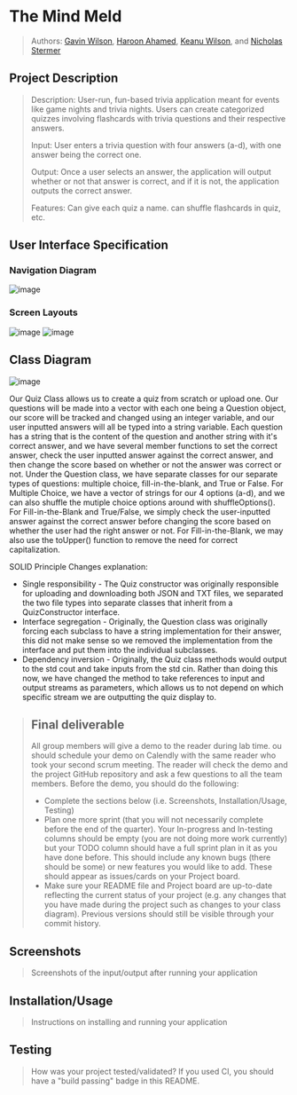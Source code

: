 # The Mind Meld
 > Authors: [Gavin Wilson](https://github.com/EyeAmTheOne), [Haroon Ahamed](https://github.com/Terraria200), [Keanu Wilson](https://github.com/5i1v3rf0x), and [Nicholas Stermer](https://github.com/nicholasstermer)

## Project Description

> Description: User-run, fun-based trivia application meant for events like game nights and trivia nights. Users can create categorized quizzes involving flashcards with trivia questions and their respective answers.
>
> Input: User enters a trivia question with four answers (a-d), with one answer being the correct one.
>
> Output: Once a user selects an answer, the application will output whether or not that answer is correct, and if it is not, the application outputs the correct answer.
>
> Features: Can give each quiz a name. can shuffle flashcards in quiz, etc.

## User Interface Specification

### Navigation Diagram
![image](https://github.com/cs100/final-project-gwils018-haham003-kwils076-nster005/assets/68349014/94fc9238-112a-430f-a41d-d00e63f110c3)

### Screen Layouts
![image](https://github.com/cs100/final-project-gwils018-haham003-kwils076-nster005/assets/68349014/248348db-0cd8-40b2-8975-ae138a8ec9c2)
![image](https://github.com/cs100/final-project-gwils018-haham003-kwils076-nster005/assets/68349014/9dd53fcc-62b4-4b24-a3b4-b8aae0703a25)

## Class Diagram
![image](https://github.com/cs100/final-project-gwils018-haham003-kwils076-nster005/assets/68349014/14cc89b8-b6a3-42ab-ab76-e399514fddab)

Our Quiz Class allows us to create a quiz from scratch or upload one. Our questions will be made into a vector with each one being a Question object, our score will be tracked and changed using an integer variable, and our user inputted answers will all be typed into a string variable. Each question has a string that is the content of the question and another string with it's correct answer, and we have several member functions to set the correct answer, check the user inputted answer against the correct answer, and then change the score based on whether or not the answer was correct or not. Under the Question class, we have separate classes for our separate types of questions: multiple choice, fill-in-the-blank, and True or False. For Multiple Choice, we have a vector of strings for our 4 options (a-d), and we can also shuffle the mutiple choice options around with shuffleOptions(). For Fill-in-the-Blank and True/False, we simply check the user-inputted answer against the correct answer before changing the score based on whether the user had the right answer or not. For Fill-in-the-Blank, we may also use the toUpper() function to remove the need for correct capitalization.
 
SOLID Principle Changes explanation:
* Single responsibility - The Quiz constructor was originally responsible for uploading and downloading both JSON and TXT files, we separated the two file types into separate classes that inherit from a QuizConstructor interface.
* Interface segregation - Originally, the Question class was originally forcing each subclass to have a string implementation for their answer, this did not make sense so we removed the implementation from the interface and put them into the individual subclasses.
* Dependency inversion - Originally, the Quiz class methods would output to the std cout and take inputs from the std cin.  Rather than doing this now, we have changed the method to take references to input and output streams as parameters, which allows us to not depend on which specific stream we are outputting the quiz display to.

 
 > ## Final deliverable
 > All group members will give a demo to the reader during lab time. ou should schedule your demo on Calendly with the same reader who took your second scrum meeting. The reader will check the demo and the project GitHub repository and ask a few questions to all the team members. 
 > Before the demo, you should do the following:
 > * Complete the sections below (i.e. Screenshots, Installation/Usage, Testing)
 > * Plan one more sprint (that you will not necessarily complete before the end of the quarter). Your In-progress and In-testing columns should be empty (you are not doing more work currently) but your TODO column should have a full sprint plan in it as you have done before. This should include any known bugs (there should be some) or new features you would like to add. These should appear as issues/cards on your Project board.
 > * Make sure your README file and Project board are up-to-date reflecting the current status of your project (e.g. any changes that you have made during the project such as changes to your class diagram). Previous versions should still be visible through your commit history. 
 
 ## Screenshots
 > Screenshots of the input/output after running your application
 ## Installation/Usage
 > Instructions on installing and running your application
 ## Testing
 > How was your project tested/validated? If you used CI, you should have a "build passing" badge in this README.
 
